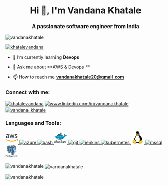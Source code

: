 
<h1 align="center">Hi 👋, I'm Vandana Khatale</h1>
<h3 align="center">A passionate software engineer from India</h3>

<p align="left"> <img src="https://komarev.com/ghpvc/?username=vandanakhatale&label=Profile%20views&color=0e75b6&style=flat" alt="vandanakhatale" /> </p>

<p align="left"> <a href="https://twitter.com/khatalevandana" target="blank"><img src="https://img.shields.io/twitter/follow/khatalevandana?logo=twitter&style=for-the-badge" alt="khatalevandana" /></a> </p>

- 🌱 I’m currently learning **Devops**

- 💬 Ask me about **AWS & Devops **

- 📫 How to reach me **vandanakhatale20@gmail.com**

<h3 align="left">Connect with me:</h3>
<p align="left">
<a href="https://twitter.com/khatalevandana" target="blank"><img align="center" src="https://raw.githubusercontent.com/rahuldkjain/github-profile-readme-generator/master/src/images/icons/Social/twitter.svg" alt="khatalevandana" height="30" width="40" /></a>
<a href="https://linkedin.com/in/www.linkedin.com/in/vandanakhatale" target="blank"><img align="center" src="https://raw.githubusercontent.com/rahuldkjain/github-profile-readme-generator/master/src/images/icons/Social/linked-in-alt.svg" alt="www.linkedin.com/in/vandanakhatale" height="30" width="40" /></a>
<a href="https://instagram.com/vandana_khatale" target="blank"><img align="center" src="https://raw.githubusercontent.com/rahuldkjain/github-profile-readme-generator/master/src/images/icons/Social/instagram.svg" alt="vandana_khatale" height="30" width="40" /></a>
</p>

<h3 align="left">Languages and Tools:</h3>
<p align="left"> <a href="https://aws.amazon.com" target="_blank" rel="noreferrer"> <img src="https://raw.githubusercontent.com/devicons/devicon/master/icons/amazonwebservices/amazonwebservices-original-wordmark.svg" alt="aws" width="40" height="40"/> </a> <a href="https://azure.microsoft.com/en-in/" target="_blank" rel="noreferrer"> <img src="https://www.vectorlogo.zone/logos/microsoft_azure/microsoft_azure-icon.svg" alt="azure" width="40" height="40"/> </a> <a href="https://www.gnu.org/software/bash/" target="_blank" rel="noreferrer"> <img src="https://www.vectorlogo.zone/logos/gnu_bash/gnu_bash-icon.svg" alt="bash" width="40" height="40"/> </a> <a href="https://www.docker.com/" target="_blank" rel="noreferrer"> <img src="https://raw.githubusercontent.com/devicons/devicon/master/icons/docker/docker-original-wordmark.svg" alt="docker" width="40" height="40"/> </a> <a href="https://git-scm.com/" target="_blank" rel="noreferrer"> <img src="https://www.vectorlogo.zone/logos/git-scm/git-scm-icon.svg" alt="git" width="40" height="40"/> </a> <a href="https://www.jenkins.io" target="_blank" rel="noreferrer"> <img src="https://www.vectorlogo.zone/logos/jenkins/jenkins-icon.svg" alt="jenkins" width="40" height="40"/> </a> <a href="https://kubernetes.io" target="_blank" rel="noreferrer"> <img src="https://www.vectorlogo.zone/logos/kubernetes/kubernetes-icon.svg" alt="kubernetes" width="40" height="40"/> </a> <a href="https://www.linux.org/" target="_blank" rel="noreferrer"> <img src="https://raw.githubusercontent.com/devicons/devicon/master/icons/linux/linux-original.svg" alt="linux" width="40" height="40"/> </a> <a href="https://www.microsoft.com/en-us/sql-server" target="_blank" rel="noreferrer"> <img src="https://www.svgrepo.com/show/303229/microsoft-sql-server-logo.svg" alt="mssql" width="40" height="40"/> </a> <a href="https://www.postgresql.org" target="_blank" rel="noreferrer"> <img src="https://raw.githubusercontent.com/devicons/devicon/master/icons/postgresql/postgresql-original-wordmark.svg" alt="postgresql" width="40" height="40"/> </a> </p>

<p><img align="left" src="https://github-readme-stats.vercel.app/api/top-langs?username=vandanakhatale&show_icons=true&locale=en&layout=compact" alt="vandanakhatale" /></p>

<p>&nbsp;<img align="center" src="https://github-readme-stats.vercel.app/api?username=vandanakhatale&show_icons=true&locale=en" alt="vandanakhatale" /></p>

<p><img align="center" src="https://github-readme-streak-stats.herokuapp.com/?user=vandanakhatale&" alt="vandanakhatale" /></p>

